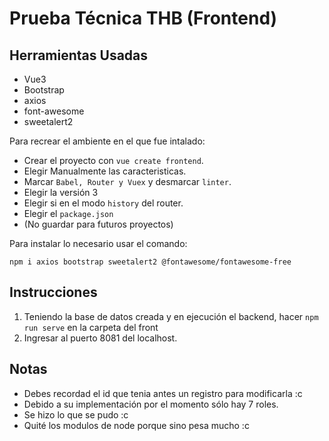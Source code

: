 # Prueba Técnica THB (Frontend)

## Herramientas Usadas
- Vue3
- Bootstrap
- axios
- font-awesome
- sweetalert2

Para recrear el ambiente en el que fue intalado:

- Crear el proyecto con `vue create frontend`.
- Elegir Manualmente las caracteristicas.
- Marcar `Babel, Router y Vuex` y desmarcar `linter`.
- Elegir la versión 3
- Elegir si en el modo `history` del router.
- Elegir el `package.json`
- (No guardar para futuros proyectos)


Para instalar lo necesario usar el comando:

```
npm i axios bootstrap sweetalert2 @fontawesome/fontawesome-free
```
  
## Instrucciones

1. Teniendo la base de datos creada y en ejecución el backend, hacer `npm run serve` en la carpeta del front
2. Ingresar al puerto 8081 del localhost.

## Notas
- Debes recordad el id que tenia antes un registro para modificarla :c
- Debido a su implementación por el momento sólo hay 7 roles.
- Se hizo lo que se pudo :c
- Quité los modulos de node porque sino pesa mucho :c


